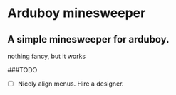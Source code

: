 # Arduboy minesweeper

## A simple minesweeper for arduboy.

nothing fancy, but it works

###TODO
- [ ] Nicely align menus. Hire a designer.